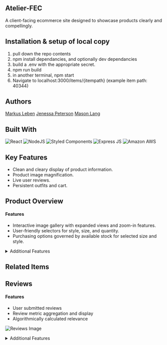 ## Atelier-FEC
A client-facing ecommerce site designed to showcase products clearly and compellingly.

## Installation & setup of local copy
1. pull down the repo contents
2. npm install dependancies, and optionally dev dependancies
3. build a .env with the appropriate secret.
4. npm run build
5. in another terminal, npm start
6. Navigate to localhost:3000/items/{itempath} (example item path: 40344)


## Authors
[Markus Leben](https://github.com/markus-leben)
[Jenessa Peterson](https://github.com/Jenessap)
[Mason Lang](https://github.com/masonisblue)

## Built With
![React](https://img.shields.io/badge/React-20232A?style=for-the-badge&logo=react&logoColor=61DAFB)
![NodeJS](https://img.shields.io/badge/Node.js-43853D?style=for-the-badge&logo=node.js&logoColor=white)
![Styled Components](https://img.shields.io/badge/styled--components-DB7093?style=for-the-badge&logo=styled-components&logoColor=white)
![Express JS](https://img.shields.io/badge/Express.js-404D59?style=for-the-badge)
![Amazon AWS](https://img.shields.io/badge/Amazon_AWS-232F3E?style=for-the-badge&logo=amazon-aws&logoColor=white)

## Key Features
- Clean and cleary display of product information.
- Product image magnification.
- Live user reviews.
- Persistent outfits and cart.



## Product Overview
#### Features
- Interactive image gallery with expanded views and zoom-in features.
- User-friendly selectors for style, size, and quantity.
- Purchasing options governed by available stock for selected size and style.


<details>
  <summary>Additional Features</summary>
	<ul>
	  <li>Sale pricing with distinctive styling.</li>
		<li>Multiple options for browsing additional product views.</li>
	  <li>Social media sharing ability.</li>
		<li>Like button.</li>
	</ul>
</details>

## Related Items

## Reviews

#### Features
- User submitted reviews
- Review metric aggregation and display
- Algorithmically calculated relevance

![Reviews Image](https://github.com/Spy-x-Family-FEC-Team/Atelier-FEC/blob/gifs/Screen-Recording-2023-04-01-at-3.gif)

<details>
    <summary>Additional Features</summary>
	<ul>
		<li>Invertable sorting</li>
		<li>Live update in response to likes/reports/submissions</li>
		<li>Fractional star rating</li>
    <li></li>
	</ul>
</details>

